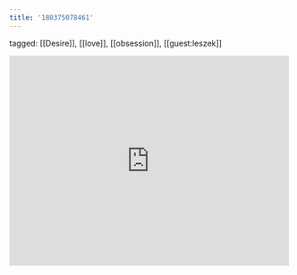 ```yaml
---
title: '180375078461'
---
```

tagged: [[Desire]], [[love]], [[obsession]], [[guest:leszek]]
<iframe allow="accelerometer; autoplay; clipboard-write; encrypted-media; gyroscope; picture-in-picture" allowfullscreen="" frameborder="0" height="375" id="youtube_iframe" src="https://www.youtube.com/embed/9K7rmxjk5RQ?feature=oembed&amp;enablejsapi=1&amp;origin=https://safe.txmblr.com&amp;wmode=opaque" width="500"></iframe>